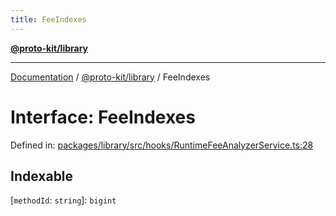 ```yaml
---
title: FeeIndexes
---
```


[**@proto-kit/library**](../README.md)

***

[Documentation](../../../README.md) / [@proto-kit/library](../README.md) / FeeIndexes

# Interface: FeeIndexes

Defined in: [packages/library/src/hooks/RuntimeFeeAnalyzerService.ts:28](https://github.com/proto-kit/framework/blob/28efa802e3737fc3b77339148b307ef7246f3ef1/packages/library/src/hooks/RuntimeFeeAnalyzerService.ts#L28)

## Indexable

\[`methodId`: `string`\]: `bigint`
